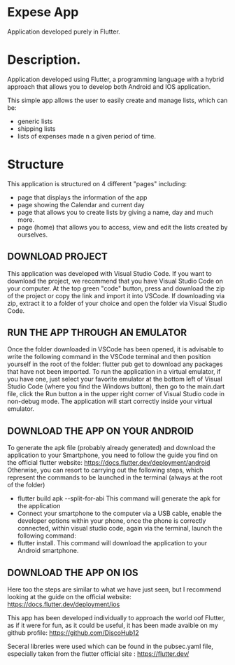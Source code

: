 # Expese App 

Application developed purely in Flutter.

# Description. 

Application developed using Flutter, a programming language with
a hybrid approach that allows you to develop both Android and IOS
application. 

This simple app allows the user to easily create and manage lists, 
which can be: 

- generic lists
- shipping lists
- lists of expenses made n a given period of time. 

# Structure

This application is structured on 4 different "pages"
including: 

- page that displays the information of the app
- page showing the Calendar and current day
- page that allows you to create lists by giving a name, 
day and much more. 
- page (home) that allows you to access, view and edit 
the lists created by ourselves. 

## DOWNLOAD PROJECT 
This application was developed with Visual Studio Code. 
If you want to download the project, we recommend that you have 
Visual Studio Code on your computer.
At the top green "code" button, press and download the zip of 
the project or copy the link and import it into VSCode.
If downloading via zip, extract it to a folder of your choice and open 
the folder via Visual Studio Code.

## RUN THE APP THROUGH AN EMULATOR
Once the folder downloaded in VSCode has been opened, it is advisable 
to write the following command in the VSCode terminal and then position 
yourself in the root of the folder: flutter pub get to download any packages 
that have not been imported.
To run the application in a virtual emulator, if you have one, just select 
your favorite emulator at the bottom left of Visual Studio Code (where you 
find the Windows button), then go to the main.dart file, click the Run button 
a in the upper right corner of Visual Studio code in non-debug mode.
The application will start correctly inside your virtual emulator.

## DOWNLOAD THE APP ON YOUR ANDROID
To generate the apk file (probably already generated) and download the application 
to your Smartphone, you need to follow the guide you find on the official flutter website:
https://docs.flutter.dev/deployment/android
Otherwise, you can resort to carrying out the following steps, which represent the commands 
to be launched in the terminal (always at the root of the folder)
- flutter build apk --split-for-abi
This command will generate the apk for the application
- Connect your smartphone to the computer via a USB cable, enable the developer 
options within your phone, once the phone is correctly connected, within visual 
studio code, again via the terminal, launch the following command:
- flutter install.
This command will download the application to your Android smartphone.

## DOWNLOAD THE APP ON IOS
Here too the steps are similar to what we have just seen, but I recommend looking 
at the guide on the official website:
https://docs.flutter.dev/deployment/ios

This app has been developed individually to approach the 
world oof Flutter, as if it were for fun, as it could be useful, 
it has been made avaible on my github profile: 
https://github.com/DiscoHub12

Seceral libreries were used which can be found in the 
pubsec.yaml file, especially taken from the 
flutter official site : https://flutter.dev/

